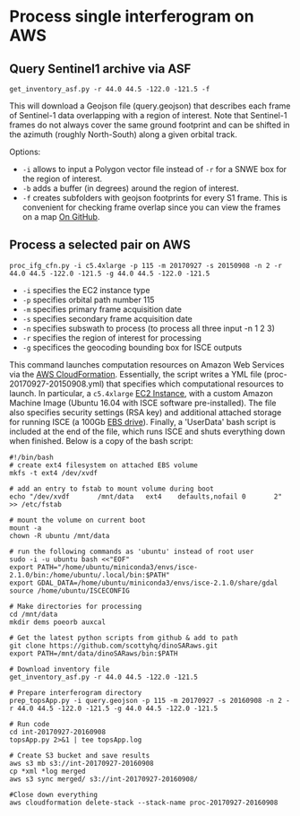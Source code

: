 # Process single interferogram on AWS

## Query Sentinel1 archive via ASF

```
get_inventory_asf.py -r 44.0 44.5 -122.0 -121.5 -f
```

This will download a Geojson file (query.geojson) that describes each frame of Sentinel-1 data overlapping with a region of interest. Note that Sentinel-1 frames do not always cover the same ground footprint and can be shifted in the azimuth (roughly North-South) along a given orbital track.

Options:
* `-i` allows to input a Polygon vector file instead of `-r` for a SNWE box for the region of interest.
* `-b` adds a buffer (in degrees) around the region of interest.
* `-f` creates subfolders with geojson footprints for every S1 frame. This is convenient for checking frame overlap since you can view the frames on a map [On GitHub](https://github.com/scottyhq/pnwinsar/blob/master/oregon/frames/115/2014-11-06.geojson).

## Process a selected pair on AWS

```
proc_ifg_cfn.py -i c5.4xlarge -p 115 -m 20170927 -s 20150908 -n 2 -r 44.0 44.5 -122.0 -121.5 -g 44.0 44.5 -122.0 -121.5
```
* `-i` specifies the EC2 instance type
* `-p` specifies orbital path number 115
* `-m` specifies primary frame acquisition date
* `-s` specifies secondary frame acquisition date
* `-n` specifies subswath to process (to process all three input -n 1 2 3)
* `-r` specifies the region of interest for processing
* `-g` specifices the geocoding bounding box for ISCE outputs

This command launches computation resources on Amazon Web Services via the [AWS CloudFormation](https://aws.amazon.com/cloudformation). Essentially, the script writes a YML file (proc-20170927-20150908.yml) that specifies which computational resources to launch. In particular, a `c5.4xlarge` [EC2 Instance](https://aws.amazon.com/ec2/instance-types), with a custom Amazon Machine Image (Ubuntu 16.04 with ISCE software pre-installed). The file also specifies security settings (RSA key) and additional attached storage for running ISCE (a 100Gb [EBS drive](https://aws.amazon.com/ebs/)). Finally, a 'UserData' bash script is included at the end of the file, which runs ISCE and shuts everything down when finished. Below is a copy of the bash script:

```
#!/bin/bash
# create ext4 filesystem on attached EBS volume
mkfs -t ext4 /dev/xvdf

# add an entry to fstab to mount volume during boot
echo "/dev/xvdf       /mnt/data   ext4    defaults,nofail 0       2" >> /etc/fstab

# mount the volume on current boot
mount -a
chown -R ubuntu /mnt/data

# run the following commands as 'ubuntu' instead of root user
sudo -i -u ubuntu bash <<"EOF"
export PATH="/home/ubuntu/miniconda3/envs/isce-2.1.0/bin:/home/ubuntu/.local/bin:$PATH"
export GDAL_DATA=/home/ubuntu/miniconda3/envs/isce-2.1.0/share/gdal
source /home/ubuntu/ISCECONFIG

# Make directories for processing
cd /mnt/data
mkdir dems poeorb auxcal

# Get the latest python scripts from github & add to path
git clone https://github.com/scottyhq/dinoSARaws.git
export PATH=/mnt/data/dinoSARaws/bin:$PATH

# Download inventory file
get_inventory_asf.py -r 44.0 44.5 -122.0 -121.5

# Prepare interferogram directory
prep_topsApp.py -i query.geojson -p 115 -m 20170927 -s 20160908 -n 2 -r 44.0 44.5 -122.0 -121.5 -g 44.0 44.5 -122.0 -121.5

# Run code
cd int-20170927-20160908
topsApp.py 2>&1 | tee topsApp.log

# Create S3 bucket and save results
aws s3 mb s3://int-20170927-20160908
cp *xml *log merged
aws s3 sync merged/ s3://int-20170927-20160908/

#Close down everything
aws cloudformation delete-stack --stack-name proc-20170927-20160908
```
